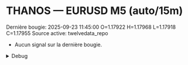 # THANOS — EURUSD M5 (auto/15m)
Dernière bougie: 2025-09-23 11:45:00  O=1.17922  H=1.17968  L=1.17918  C=1.17955
Source active: twelvedata_repo

- Aucun signal sur la dernière bougie.

<details><summary>Debug</summary>

- TD_API_KEY manquant.

</details>